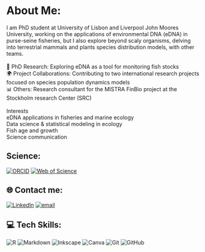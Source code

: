 # About Me:
I am PhD student at University of Lisbon and Liverpool John Moores University, working on the applications of environmental DNA (eDNA) in purse-seine fisheries, but I also explore beyond scaly organisms, delving into terrestrial mammals and plants species distribution models, with other teams.<br><br>🔬 PhD Research: Exploring eDNA as a tool for monitoring fish stocks<br>🌍 Project Collaborations: Contributing to two international research projects focused on species population dynamics models<br>📊 Others: Research consultant for the MISTRA FinBio project at the Stockholm research Center (SRC)<br><br>Interests<br>eDNA applications in fisheries and marine ecology<br>Data science & statistical modeling in ecology<br>Fish age and growth<br>Science communication<br>

## Science:
[![ORCID](https://img.shields.io/badge/ORCID-%2300A66F.svg?style=for-the-badge&logo=orcid&logoColor=white)](https://orcid.org/0009-0009-4578-7381) [![Web of Science](https://img.shields.io/badge/Web%20of%20Science-%23F58025.svg?style=for-the-badge&logo=clarivate&logoColor=white)](https://www.webofscience.com/wos/author/record/KYP-5517-2024)



## 🌐 Contact me:
[![LinkedIn](https://img.shields.io/badge/LinkedIn-%230077B5.svg?logo=linkedin&logoColor=white)](https://www.linkedin.com/in/maria-in%C3%AAs-silva-b16b04208/) [![email](https://img.shields.io/badge/Email-D14836?logo=gmail&logoColor=white)](mailto:misilva@ciencias.ulisboa.pt) 

## 💻 Tech Skills:
![R](https://img.shields.io/badge/r-%23276DC3.svg?style=for-the-badge&logo=r&logoColor=white) ![Markdown](https://img.shields.io/badge/markdown-%23000000.svg?style=for-the-badge&logo=markdown&logoColor=white) ![Inkscape](https://img.shields.io/badge/Inkscape-e0e0e0?style=for-the-badge&logo=inkscape&logoColor=080A13) ![Canva](https://img.shields.io/badge/Canva-%2300C4CC.svg?style=for-the-badge&logo=Canva&logoColor=white) ![Git](https://img.shields.io/badge/git-%23F05033.svg?style=for-the-badge&logo=git&logoColor=white) ![GitHub](https://img.shields.io/badge/github-%23121011.svg?style=for-the-badge&logo=github&logoColor=white)
